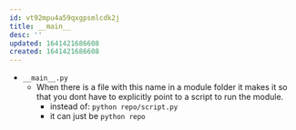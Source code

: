 ```yaml
---
id: vt92mpu4a59qxgpsmlcdk2j
title: __main__
desc: ''
updated: 1641421686608
created: 1641421686608
---
```



- `__main__.py`
  - When there is a file with this name in a module folder it makes it so that you dont have to explicitly point to a script to run the module.
    - instead of: `python repo/script.py`
    - it can just be `python repo`
